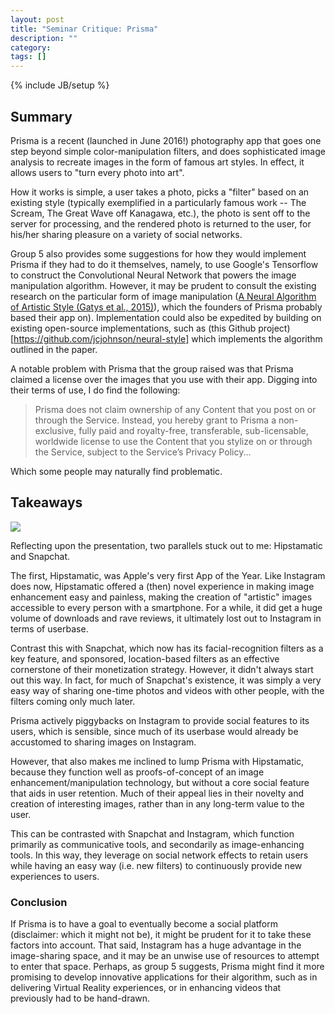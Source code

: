 ```yaml
---
layout: post
title: "Seminar Critique: Prisma"
description: ""
category:
tags: []
---
```

{% include JB/setup %}

## Summary

Prisma is a recent (launched in June 2016!) photography app that goes one step beyond simple color-manipulation filters, and does sophisticated image analysis to recreate images in the form of famous art styles. In effect, it allows users to "turn every photo into art".

How it works is simple, a user takes a photo, picks a "filter" based on an existing style (typically exemplified in a particularly famous work -- The Scream, The Great Wave off Kanagawa, etc.), the photo is sent off to the server for processing, and the rendered photo is returned to the user, for his/her sharing pleasure on a variety of social networks.

Group 5 also provides some suggestions for how they would implement Prisma if they had to do it themselves, namely, to use Google's Tensorflow to construct the Convolutional Neural Network that powers the image manipulation algorithm. However, it may be prudent to consult the existing research on the particular form of image manipulation ([A Neural Algorithm of Artistic Style (Gatys et al., 2015)](https://arxiv.org/abs/1508.06576)), which the founders of Prisma probably based their app on). Implementation could also be expedited by building on existing open-source implementations, such as (this Github project)[https://github.com/jcjohnson/neural-style] which implements the algorithm outlined in the paper.

A notable problem with Prisma that the group raised was that Prisma claimed a license over the images that you use with their app. Digging into their terms of use, I do find the following:

>Prisma does not claim ownership of any Content that you post on or through the Service. Instead, you hereby grant to Prisma a non-exclusive, fully paid and royalty-free, transferable, sub-licensable, worldwide license to use the Content that you stylize on or through the Service, subject to the Service’s Privacy Policy...

Which some people may naturally find problematic.

## Takeaways
![](http://findlayfoods.com/images/stories/chinese-takeout-container_copy.png)

Reflecting upon the presentation, two parallels stuck out to me: Hipstamatic and Snapchat.

The first, Hipstamatic, was Apple's very first App of the Year. Like Instagram does now, Hipstamatic offered a (then) novel experience in making image enhancement easy and painless, making the creation of "artistic" images accessible to every person with a smartphone. For a while, it did get a huge volume of downloads and rave reviews, it ultimately lost out to Instagram in terms of userbase.

Contrast this with Snapchat, which now has its facial-recognition filters as a key feature, and sponsored, location-based filters as an effective cornerstone of their monetization strategy. However, it didn't always start out this way. In fact, for much of Snapchat's existence, it was simply a very easy way of sharing one-time photos and videos with other people, with the filters coming only much later.

Prisma actively piggybacks on Instagram to provide social features to its users, which is sensible, since much of its userbase would already be accustomed to sharing images on Instagram.

However, that also makes me inclined to lump Prisma with Hipstamatic, because they function well as proofs-of-concept of an image enhancement/manipulation technology, but without a core social feature that aids in user retention. Much of their appeal lies in their novelty and creation of interesting images, rather than in any long-term value to the user.

This can be contrasted with Snapchat and Instagram, which function primarily as communicative tools, and secondarily as image-enhancing tools. In this way, they leverage on social network effects to retain users while having an easy way (i.e. new filters) to continuously provide new experiences to users.


### Conclusion

If Prisma is to have a goal to eventually become a social platform (disclaimer: which it might not be), it might be prudent for it to take these factors into account. That said, Instagram has a huge advantage in the image-sharing space, and it may be an unwise use of resources to attempt to enter that space. Perhaps, as group 5 suggests, Prisma might find it more promising to develop innovative applications for their algorithm, such as in delivering Virtual Reality experiences, or in enhancing videos that previously had to be hand-drawn.
